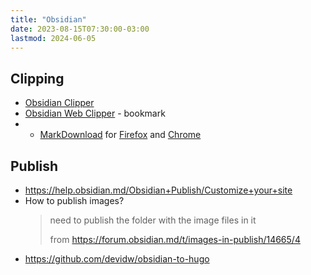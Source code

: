 ```yaml
---
title: "Obsidian"
date: 2023-08-15T07:30:00-03:00
lastmod: 2024-06-05
---
```

## Clipping
- [Obsidian Clipper](https://github.com/jplattel/obsidian-clipper)
- [Obsidian Web Clipper](https://stephango.com/obsidian-web-clipper) - bookmark
- * [MarkDownload](https://github.com/deathau/markdownload) for [Firefox](https://addons.mozilla.org/en-GB/firefox/addon/markdownload/) and [Chrome](https://chromewebstore.google.com/detail/markdownload-markdown-web/pcmpcfapbekmbjjkdalcgopdkipoggdi)
## Publish
- https://help.obsidian.md/Obsidian+Publish/Customize+your+site
- How to publish images?
	> need to publish the folder with the image files in it
	> 
	> from https://forum.obsidian.md/t/images-in-publish/14665/4
- https://github.com/devidw/obsidian-to-hugo